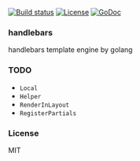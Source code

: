 [![Build status][travis-img]][travis-url]
[![License][license-img]][license-url]
[![GoDoc][doc-img]][doc-url]

### handlebars
handlebars template engine by golang

### TODO
* `Local`
* `Helper`
* `RenderInLayout`
* `RegisterPartials`

### License
MIT

[travis-img]: https://img.shields.io/travis/haoxins/handlebars.svg?style=flat-square
[travis-url]: https://travis-ci.org/haoxins/handlebars
[license-img]: https://img.shields.io/badge/license-MIT-green.svg?style=flat-square
[license-url]: http://opensource.org/licenses/MIT
[doc-img]: https://img.shields.io/badge/GoDoc-reference-blue.svg?style=flat-square
[doc-url]: http://godoc.org/github.com/haoxins/handlebars
